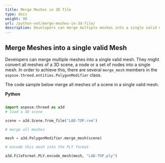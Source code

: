 ```yaml
---
title: Merge Meshes in 3D file
type: docs
weight: 90
url: /python-net/merge-meshes-in-3d-file/
description: Developers can merge multiple meshes into a single valid mesh. They might convert all meshes of a 3D scene, a node or a set of nodes into a single mesh. In order to achieve this, there are three MergeMesh members in the Aspose.ThreeD.Entities.PolygonModifier class.
---
```


## **Merge Meshes into a single valid Mesh**
Developers can merge multiple meshes into a single valid mesh. They might convert all meshes of a 3D scene, a node or a set of nodes into a single mesh. In order to achieve this, there are several `merge_mesh` members in the `aspose.threed.entities.PolygonModifier` class.

The code sample below merge all meshes of a scene in a single valid mesh.

**Python**

```py

import aspose.threed as a3d
# load a 3D scene

scene = a3d.Scene.from_file("LAD-TOP.rvm")

# merge all meshes

mesh = a3d.PolygonModifier.merge_mesh(scene)

# encode this mesh into the PLY format

a3d.FileFormat.PLY.encode_mesh(mesh, "LAD-TOP.ply")

```
